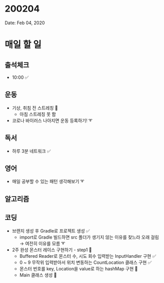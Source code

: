 # 200204

Date: Feb 04, 2020

# **매일 할 일**

## **출석체크**

- 10:00 ✅

## **운동**

- 기상, 취침 전 스트레칭 🔺
    - 아침 스트레칭 못 함
- 코로나 바이러스 나아지면 운동 등록하기! ➰

## **독서**

- 하루 3분 네트워크 ✅

## **영어**

- 매일 공부할 수 있는 패턴 생각해보기 ➰

## **알고리즘**

## **코딩**

- 브랜치 생성 후 Gradle로 프로젝트 생성 ✅
    - import로 Gradle 빌드하면 src 폴더가 생기지 않는 이유를 찾느라 오래 걸림 → 여전히 이유를 모름 ➰
- 2주 완성 몬스터 레이스 구현하기 - step1 🔺
    - Buffered Reader로 몬스터 수, 시도 회수 입력받는 InputHandler 구현 ✅
    - 0 ~ 9  무작위 입력받아서 위치 변동하는 CountLocation 클래스 구현 ✅
    - 몬스터 번호를 key, Location을 value로 하는 hashMap 구현 🔺
    - Main 클래스 생성 🔺